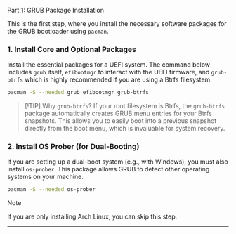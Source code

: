  Part 1: GRUB Package Installation

This is the first step, where you install the necessary software packages for the GRUB bootloader using `pacman`.

### 1. Install Core and Optional Packages

Install the essential packages for a UEFI system. The command below includes `grub` itself, `efibootmgr` to interact with the UEFI firmware, and `grub-btrfs` which is highly recommended if you are using a Btrfs filesystem.

```bash
pacman -S --needed grub efibootmgr grub-btrfs
```

> [!TIP] Why `grub-btrfs`?
> If your root filesystem is Btrfs, the `grub-btrfs` package automatically creates GRUB menu entries for your Btrfs snapshots. This allows you to easily boot into a previous snapshot directly from the boot menu, which is invaluable for system recovery.

### 2. Install OS Prober (for Dual-Booting)

If you are setting up a dual-boot system (e.g., with Windows), you must also install `os-prober`. This package allows GRUB to detect other operating systems on your machine.

```bash
pacman -S --needed os-prober
```

> [!NOTE]
> If you are only installing Arch Linux, you can skip this step.

***